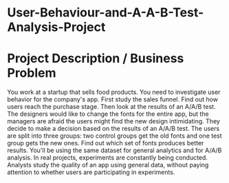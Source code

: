 # User-Behaviour-and-A-A-B-Test-Analysis-Project
# Project Description / Business Problem

You work at a startup that sells food products. You need to investigate user behavior for the company's app. First study the sales funnel. Find out how users reach the purchase stage.
Then look at the results of an A/A/B test. The designers would like to change the fonts for the entire app, but the managers are afraid the users might find the new design intimidating. They decide to make a decision based on the results of an A/A/B test. The users are split into three groups: two control groups get the old fonts and one test group gets the new ones. Find out which set of fonts produces better results. You'll be using the same dataset for general analytics and for A/A/B analysis. In real projects, experiments are constantly being conducted. Analysts study the quality of an app using general data, without paying attention to whether users are participating in experiments.
